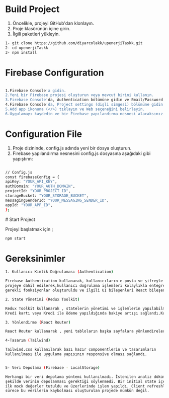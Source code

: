 # Build Project

1. Öncelikle, projeyi GitHub'dan klonlayın.
2. Proje klasörünün içine girin.
3. İlgili paketleri yükleyin.

```bash
1- git clone https://github.com/diyarcolakk/upenerjiTaskk.git
2- cd upenerjiTaskk
3- npm install
```
# Firebase Configuration
```bash

1.Firebase Console'a gidin.
2.Yeni bir Firebase projesi oluşturun veya mevcut birini kullanın.
3.Firebase Console'da, Authentication bölümüne gidin ve Email/Password sign-in yöntemini etkinleştirin.
4.Firebase Console'da, Project settings (dişli simgesi) bölümüne gidin ve Your apps kısmına kadar aşağı kaydırın.
5.Add app ikonuna (</>) tıklayın ve Web seçeneğini belirleyin.
6.Uygulamayı kaydedin ve bir Firebase yapılandırma nesnesi alacaksınız. Bu yapılandırma nesnesini kopyalayın.
```
# Configuration File

1. Proje dizininde, config.js adında yeni bir dosya oluşturun.
2. Firebase yapılandırma nesnesini config.js dosyasına aşağıdaki gibi yapıştırın:
  ```bash

// Config.js
const firebaseConfig = {
apiKey: "YOUR_API_KEY",
authDomain: "YOUR_AUTH_DOMAIN",
projectId: "YOUR_PROJECT_ID",
storageBucket: "YOUR_STORAGE_BUCKET",
messagingSenderId: "YOUR_MESSAGING_SENDER_ID",
appId: "YOUR_APP_ID",
};
```
# Start Project

Projeyi başlatmak için ;

```bash
npm start
```


# Gereksinimler

```bash
1. Kullanıcı Kimlik Doğrulaması (Authentication)

Firebase Authentication kullanarak, kullanıcıların e-posta ve şifreyle giriş yapmalarını sağladım. Firebase Authentication
projeye dahil edilerek,kullanıcı doğrulama işlemleri kolaylıkla entegre edildi. Kullanıcı kaydı, giriş işlemleri için
gerekli fonksiyonlar oluşturuldu ve ilgili UI bileşenleri React bileşenleriyle tasarlandı.

2. State Yönetimi (Redux Toolkit)

Redux Toolkit kullanarak , statelerin yönetimi ve işlemlerin yapılabilmesi sağlandı.
Kredi kartı veya Kredi ile ödeme yapıldığında bakiye artışı sağlandı.Kupon oluşturma özelliği eklendi.

3. Yönlendirme (React Router) 

React Router kullanarak , yeni tabloların başka sayfalara yönlendirelerek ekranda render edilmesi sağlandı.

4-Tasarım (Tailwind)

Tailwind.css kullanılarak bazı hazır componentlerin ve tasarımların
kullanılması ile uygulama yapısının responsive olması sağlandı.


5- Veri Depolama (Firebase - LocalStorage)

Herhangi bir veri depolama yöntemi kullanılmadı. İstenilen analiz dökümanında belli bir
şekilde verinin depolanması gerektiği söylenmedi. Bir initial state içerisinde uygun olan
ilk mock değerler tutuldu ve üzerlerinde işlem yapıldı. Client refreshlenmediği
sürece bu verilerin kaybolması oluşturulan projede mümkün değil.

```
